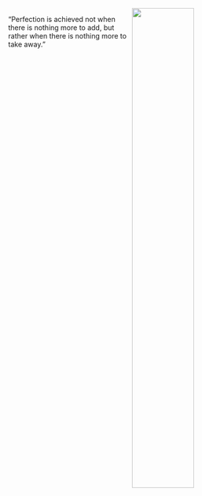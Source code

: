 <img src="https://github.com/FikraOps/FikraOps/blob/master/desksma.jpg" width="50%" height="50%" style="float:right;">

“Perfection is achieved not when there is nothing more to add, but rather when there is nothing more to take away.”

